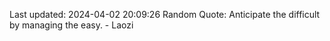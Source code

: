 Last updated: 2024-04-02 20:09:26
Random Quote: Anticipate the difficult by managing the easy. - Laozi